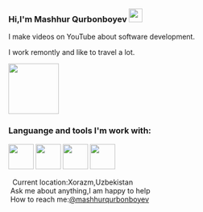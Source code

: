 ### Hi,I'm Mashhur Qurbonboyev <img src="https://media.giphy.com/media/hvRJCLFzcasrR4ia7z/giphy.gif" width="27px">

I make videos on YouTube about software development.<br>

I work remontly and like to travel a lot.

<a href="https://www.youtobe.com/azizbekkhabibullaev">
 <img src="https://logolook.net/wp-content/uploads/2021/06/Youtube-Logo.png" width="100px">
</a>


### Languange and tools I'm work with:
<code><img src="https://cdn-icons-png.flaticon.com/512/5968/5968267.png" width="50px"></code>
<code><img src="https://w7.pngwing.com/pngs/696/424/png-transparent-logo-css-css3.png" width="50px"></code>
<code><img src="[https://brandslogos.com/wp-content/uploads/thumbs/react-logo-vector-1.svg](https://www.freepnglogos.com/uploads/php-logo-png/php-logo-png-transparent-images-download-clip-6.png)" width="50px"></code>
<code><img src="[https://i0.wp.com/css-tricks.com/wp-content/uploads/2022/01/node-js-logo.png?fit=1200%2C600&ssl=1](https://www.liblogo.com/img-logo/yi3964y40d-yii-logo-yii2-package-koolreport.png)" width="50px"></code>


&nbsp; Current location:Xorazm,Uzbekistan<br>
&nbsp;Ask me about anything,I am happy to help<br>
&nbsp;How to reach me:[@mashhurqurbonboyev](https://instagram.com/misha_007)
